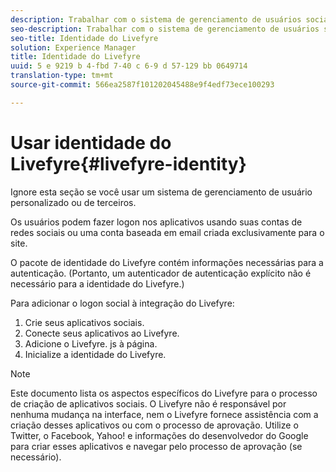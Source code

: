 ```yaml
---
description: Trabalhar com o sistema de gerenciamento de usuários sociais do Livefyre.
seo-description: Trabalhar com o sistema de gerenciamento de usuários sociais do Livefyre.
seo-title: Identidade do Livefyre
solution: Experience Manager
title: Identidade do Livefyre
uuid: 5 e 9219 b 4-fbd 7-40 c 6-9 d 57-129 bb 0649714
translation-type: tm+mt
source-git-commit: 566ea2587f101202045488e9f4edf73ece100293

---
```



# Usar identidade do Livefyre{#livefyre-identity}

Ignore esta seção se você usar um sistema de gerenciamento de usuário personalizado ou de terceiros.

Os usuários podem fazer logon nos aplicativos usando suas contas de redes sociais ou uma conta baseada em email criada exclusivamente para o site.

O pacote de identidade do Livefyre contém informações necessárias para a autenticação. (Portanto, um autenticador de autenticação explícito não é necessário para a identidade do Livefyre.)

Para adicionar o logon social à integração do Livefyre:

1. Crie seus aplicativos sociais.
1. Conecte seus aplicativos ao Livefyre.
1. Adicione o Livefyre. js à página.
1. Inicialize a identidade do Livefyre.

>[!NOTE]
>
>Este documento lista os aspectos específicos do Livefyre para o processo de criação de aplicativos sociais. O Livefyre não é responsável por nenhuma mudança na interface, nem o Livefyre fornece assistência com a criação desses aplicativos ou com o processo de aprovação. Utilize o Twitter, o Facebook, Yahoo! e informações do desenvolvedor do Google para criar esses aplicativos e navegar pelo processo de aprovação (se necessário).

